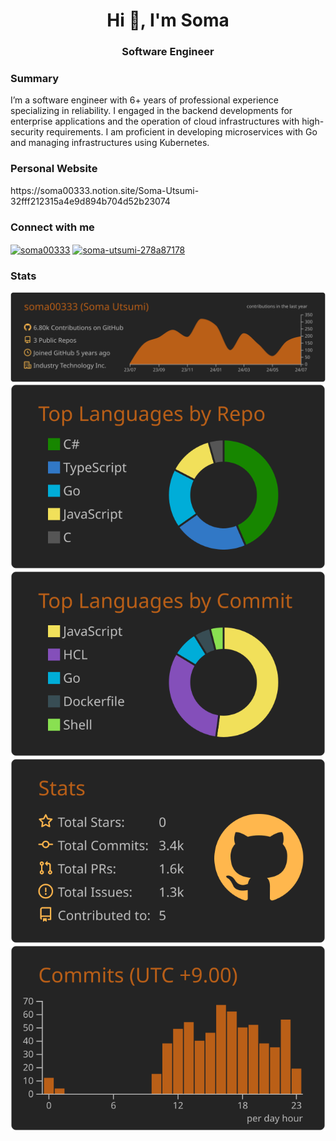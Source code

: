 <h1 align="center">Hi 👋, I'm Soma</h1>
<h3 align="center">Software Engineer</h3>

<h3 align="left">Summary</h3>
<a>I’m a software engineer with 6+ years of professional experience specializing in reliability.
I engaged in the backend developments for enterprise applications and the operation of cloud infrastructures with high-security requirements.
I am proficient in developing microservices with Go and managing infrastructures using Kubernetes.</a>

<h3 align="left">Personal Website</h3>
https://soma00333.notion.site/Soma-Utsumi-32fff212315a4e9d894b704d52b23074

<h3 align="left">Connect with me</h3>
<p align="left">
<a href="https://twitter.com/soma00333" target="blank"><img align="center" src="https://raw.githubusercontent.com/rahuldkjain/github-profile-readme-generator/master/src/images/icons/Social/twitter.svg" alt="soma00333" height="30" width="40" /></a>
<a href="https://linkedin.com/in/soma-utsumi-278a87178" target="blank"><img align="center" src="https://raw.githubusercontent.com/rahuldkjain/github-profile-readme-generator/master/src/images/icons/Social/linked-in-alt.svg" alt="soma-utsumi-278a87178" height="30" width="40" /></a>
</p>


<h3 align="left">Stats</h3>

[![](https://raw.githubusercontent.com/soma00333/github-profile-summary-cards/master/profile-summary-card-output/darcula/0-profile-details.svg)](https://github.com/vn7n24fzkq/github-profile-summary-cards)
[![](https://raw.githubusercontent.com/soma00333/github-profile-summary-cards/master/profile-summary-card-output/darcula/1-repos-per-language.svg)](https://github.com/vn7n24fzkq/github-profile-summary-cards) [![](https://raw.githubusercontent.com/soma00333/github-profile-summary-cards/master/profile-summary-card-output/darcula/2-most-commit-language.svg)](https://github.com/vn7n24fzkq/github-profile-summary-cards)
[![](https://raw.githubusercontent.com/soma00333/github-profile-summary-cards/master/profile-summary-card-output/darcula/3-stats.svg)](https://github.com/vn7n24fzkq/github-profile-summary-cards) [![](https://raw.githubusercontent.com/soma00333/github-profile-summary-cards/master/profile-summary-card-output/darcula/4-productive-time.svg)](https://github.com/vn7n24fzkq/github-profile-summary-cards)

